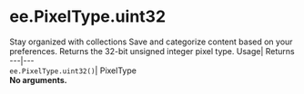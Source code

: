  
#  ee.PixelType.uint32
Stay organized with collections  Save and categorize content based on your preferences. 
Returns the 32-bit unsigned integer pixel type. Usage| Returns  
---|---  
`ee.PixelType.uint32()`| PixelType  
**No arguments.**
